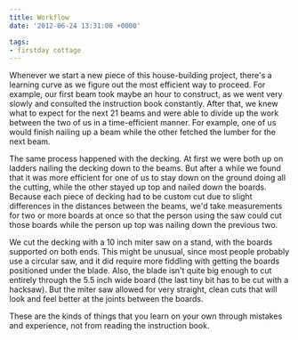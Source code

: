 ```yaml
---
title: Workflow
date: '2012-06-24 13:31:00 +0000'

tags:
- firstday cottage
---
```

Whenever we start a new piece of this house-building project, there's a learning curve as we figure out the most efficient way to proceed.  For example, our first beam took maybe an hour to construct, as we went very slowly and consulted the instruction book constantly.  After that, we knew what to expect for the next 21 beams and were able to divide up the work between the two of us in a time-efficient manner.  For example, one of us would finish nailing up a beam while the other fetched the lumber for the next beam.

The same process happened with the decking.  At first we were both up on ladders nailing the decking down to the beams.  But after a while we found that it was more efficient for one of us to stay down on the ground doing all the cutting, while the other stayed up top and nailed down the boards.  Because each piece of decking had to be custom cut due to slight differences in the distances between the beams, we'd take measurements for two or more boards at once so that the person using the saw could cut those boards while the person up top was nailing down the previous two.

We cut the decking with a 10 inch miter saw on a stand, with the boards supported on both ends.  This might be unusual, since most people probably use a circular saw, and it did require more fiddling with getting the boards positioned under the blade.  Also, the blade isn't quite big enough to cut entirely through the 5.5 inch wide board (the last tiny bit has to be cut with a hacksaw).  But the miter saw allowed for very straight, clean cuts that will look and feel better at the joints between the boards.

These are the kinds of things that you learn on your own through mistakes and experience, not from reading the instruction book.
